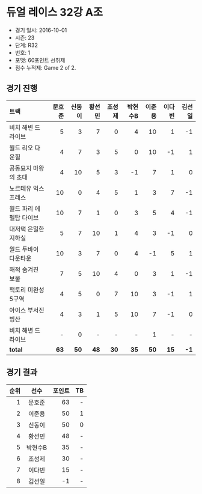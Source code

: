 # 듀얼 레이스 32강 A조

- 경기 일시: 2016-10-01
- 시즌: 23
- 단계: R32
- 번호: 1
- 포맷: 60포인트 선취제
- 점수 누적제: Game 2 of 2.





## 경기 진행

| 트랙 | 문호준 | 신동이 | 황선민 | 조성제 | 박현수B | 이준용 | 이다빈 | 김선일 |
|:---|---:|---:|---:|---:|---:|---:|---:|---:|
| 비치 해변 드라이브 | 5 | 3 | 7 | 0 | 4 | 10 | 1 | -1 |
| 월드 리오 다운힐 | 4 | 7 | 3 | 5 | 0 | 10 | -1 | 1 |
| 공동묘지 마왕의 초대 | 4 | 10 | 5 | 3 | -1 | 7 | 1 | 0 |
| 노르테유 익스프레스 | 10 | 0 | 4 | 5 | 1 | 3 | 7 | -1 |
| 월드 파리 에펠탑 다이브 | 10 | 7 | 1 | 0 | 3 | 5 | 4 | -1 |
| 대저택 은밀한 지하실 | 5 | 7 | 10 | 1 | 4 | 3 | -1 | 0 |
| 월드 두바이 다운타운 | 10 | 3 | 7 | 0 | 4 | -1 | 5 | 1 |
| 해적 숨겨진 보물 | 7 | 5 | 10 | 4 | 0 | 3 | 1 | -1 |
| 팩토리 미완성 5구역 | 4 | 5 | 0 | 7 | 10 | 3 | -1 | 1 |
| 아이스 부서진 빙산 | 4 | 3 | 1 | 5 | 10 | 7 | -1 | 0 |
| 비치 해변 드라이브 | - | 0 | - | - | - | 1 | - | - |
| __total__ | __63__ | __50__ | __48__ | __30__ | __35__ | __50__ | __15__ | __-1__ |




## 경기 결과

| 순위 | 선수 | 포인트 | TB |
|---:|:---:|---:|---:|
| 1 | 문호준 | 63 | - |
| 2 | 이준용 | 50 | 1 |
| 3 | 신동이 | 50 | 0 |
| 4 | 황선민 | 48 | - |
| 5 | 박현수B | 35 | - |
| 6 | 조성제 | 30 | - |
| 7 | 이다빈 | 15 | - |
| 8 | 김선일 | -1 | - |


